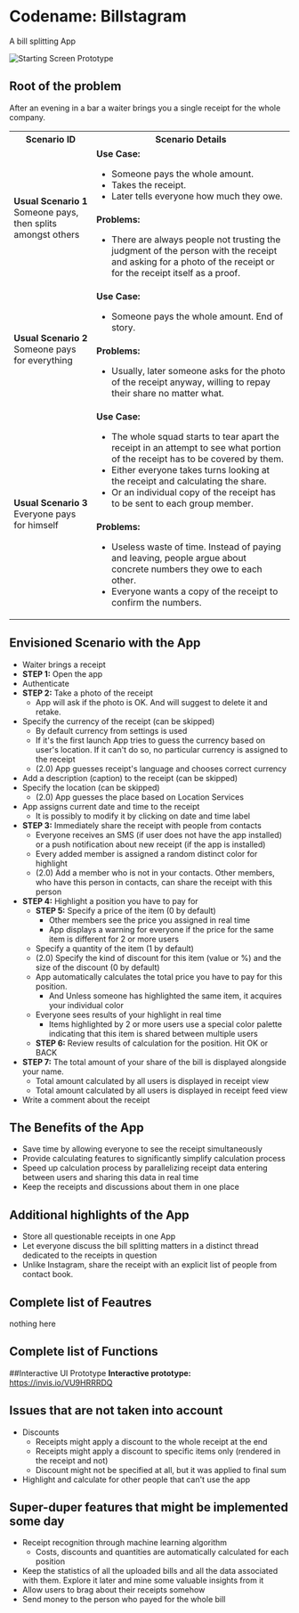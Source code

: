 # Codename: Billstagram
A bill splitting App

![Starting Screen Prototype](https://image.ibb.co/bGPoBR/billstragram_feed.png)

## Root of the problem
After an evening in a bar a waiter brings you a single receipt for
the whole company.

<table width="100%">
    <tr><th>Scenario ID</th><th>Scenario Details</th><tr>
    <tr>
        <td rowspan="2">
            <b>Usual Scenario 1</b>
            </br>
            Someone pays, then splits amongst others
        </td>
        <td>
            <b>Use Case:</b>
            <ul>
                <li>Someone pays the whole amount.</li>
                <li>Takes the receipt.</li>
                <li>Later tells everyone how much they owe.</li>
            </ul>
        </td>
    </tr>
    <tr>
        <td>
            <b>Problems:</b>
            <ul>
                <li>There are always people not trusting the judgment of
                the person with the receipt and asking for a photo of
                the receipt or for the receipt itself as a proof.</li>
            </ul>
        </td>
    </tr>
    <tr>
        <td rowspan="2">
            <b>Usual Scenario 2</b>
            </br>
            Someone pays for everything
        </td>
        <td>
            <b>Use Case:</b>
            <ul><li>Someone pays the whole amount. End of story.</li></ul>
        </td>
    </tr>
    <tr>
        <td>
            <b>Problems:</b>
            <ul>
                <li>Usually, later someone asks for the photo of the receipt
                anyway, willing to repay their share no matter what.</li>
            </ul>
        </td>
    </tr>
    <tr>
        <td rowspan="2">
            <b>Usual Scenario 3</b>
            </br>
            Everyone pays for himself
        </td>
        <td>
            <b>Use Case:</b>
            <ul>
                <li>The whole squad starts to tear apart the receipt in an
                attempt to see what portion of the receipt has to be covered
                by them.</li>
                <li>Either everyone takes turns looking at the receipt and
                calculating the share.</li>
                <li>Or an individual copy of the receipt has to be sent
                to each group member.</li>
            </ul>
        </td>
    </tr>
    <tr>
        <td>
            <b>Problems:</b>
            <ul>
                <li>Useless waste of time. Instead of paying and leaving,
                people argue about concrete numbers they owe to
                each other.</li>
                <li>Everyone wants a copy of the receipt to confirm
                the numbers.</li>
            </ul>
        </td>
    </tr>
</table>

## Envisioned Scenario with the App
* Waiter brings a receipt
* **STEP 1:** Open the app
* Authenticate
* **STEP 2:** Take a photo of the receipt
    * App will ask if the photo is OK. And will suggest to delete it
      and retake.
* Specify the currency of the receipt (can be skipped)
    * By default currency from settings is used
    * If it's the first launch App tries to guess the currency
      based on user's location. If it can't do so, no particular currency is
      assigned to the receipt
    * (2.0) App guesses receipt's language and chooses correct currency
* Add a description (caption) to the receipt (can be skipped)
* Specify the location (can be skipped)
    * (2.0) App guesses the place based on Location Services
* App assigns current date and time to the receipt
    * It is possibly to modify it by clicking on date and time label
* **STEP 3:** Immediately share the receipt with people from contacts
    * Everyone receives an SMS (if user does not have the app installed)
      or a push notification about new receipt (if the app is installed)
    * Every added member is assigned a random distinct color for highlight
    * (2.0) Add a member who is not in your contacts.
      Other members, who have this person in contacts, can share the receipt
      with this person
* **STEP 4:** Highlight a position you have to pay for
    * **STEP 5:** Specify a price of the item (0 by default)
        * Other members see the price you assigned in real time
        * App displays a warning for everyone if the price for the same item
          is different for 2 or more users
    * Specify a quantity of the item (1 by default)
    * (2.0) Specify the kind of discount for this item (value or %)
      and the size of the discount (0 by default)
    * App automatically calculates the total price you have to pay
      for this position.
      * And Unless someone has highlighted the same item, it acquires your
        individual color
    * Everyone sees results of your highlight in real time
        * Items highlighted by 2 or more users use a special color palette
          indicating that this item is shared between multiple users
    * **STEP 6:** Review results of calculation for the position.
      Hit OK or BACK
* **STEP 7:** The total amount of your share of the bill is displayed alongside
  your name.
    * Total amount calculated by all users is displayed in receipt view
    * Total amount calculated by all users is displayed in receipt feed view
* Write a comment about the receipt

## The Benefits of the App
* Save time by allowing everyone to see the receipt simultaneously
* Provide calculating features to significantly simplify
  calculation process
* Speed up calculation process by parallelizing receipt data entering
  between users and sharing this data in real time
* Keep the receipts and discussions about them in one place

## Additional highlights of the App
* Store all questionable receipts in one App
* Let everyone discuss the bill splitting matters in a distinct
  thread dedicated to the receipts in question
* Unlike Instagram, share the receipt with an explicit list of people from
  contact book.

## Complete list of Feautres
nothing here

## Complete list of Functions

##Interactive UI Prototype
**Interactive prototype:** https://invis.io/VU9HRRRDQ

## Issues that are not taken into account
* Discounts
    * Receipts might apply a discount to the whole receipt at the end
    * Receipts might apply a discount to specific items only
      (rendered in the receipt and not)
    * Discount might not be specified at all, but it was applied to final sum
* Highlight and calculate for other people that can't use the app

## Super-duper features that might be implemented some day
* Receipt recognition through machine learning algorithm
    * Costs, discounts and quantities are automatically calculated
      for each position
* Keep the statistics of all the uploaded bills and all the data associated
  with them. Explore it later and mine some valuable insights from it
* Allow users to brag about their receipts somehow
* Send money to the person who payed for the whole bill
